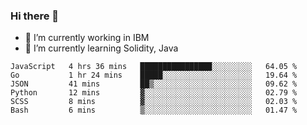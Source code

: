 ### Hi there 👋

<!--
**mathcodeman/mathcodeman** is a ✨ _special_ ✨ repository because its `README.md` (this file) appears on your GitHub profile.

Here are some ideas to get you started:

- 🔭 I’m currently working on ...
- 🌱 I’m currently learning ...
- 👯 I’m looking to collaborate on ...
- 🤔 I’m looking for help with ...
- 💬 Ask me about ...
- 📫 How to reach me: ...
- 😄 Pronouns: ...
- ⚡ Fun fact: ...
-->

- 🔭 I’m currently working in IBM
- 🌱 I’m currently learning Solidity, Java

<!--START_SECTION:waka-->

```text
JavaScript   4 hrs 36 mins   ████████████████░░░░░░░░░   64.05 %
Go           1 hr 24 mins    █████░░░░░░░░░░░░░░░░░░░░   19.64 %
JSON         41 mins         ██▒░░░░░░░░░░░░░░░░░░░░░░   09.62 %
Python       12 mins         ▓░░░░░░░░░░░░░░░░░░░░░░░░   02.79 %
SCSS         8 mins          ▓░░░░░░░░░░░░░░░░░░░░░░░░   02.03 %
Bash         6 mins          ▒░░░░░░░░░░░░░░░░░░░░░░░░   01.47 %
```

<!--END_SECTION:waka-->
